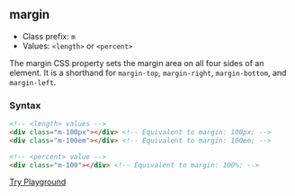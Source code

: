 ## margin
- Class prefix: `m`
- Values: `<length>` or `<percent>`

The margin CSS property sets the margin area on all four sides of an element. It is a shorthand for `margin-top`, `margin-right`, `margin-bottom`, and `margin-left`.

### Syntax
```html
<!-- <length> values -->
<div class="m-100px"></div> <!-- Equivalent to margin: 100px; -->
<div class="m-100em"></div> <!-- Equivalent to margin: 100em; -->

<!-- <percent> value -->
<div class="m-100"></div> <!-- Equivalent to margin: 100%; -->
```
[Try Playground](../../../cssist/demo)
